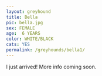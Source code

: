 ```yaml
---
layout: greyhound
title: Bella
pic: bella.jpg
sex: FEMALE
age:  6 YEARS
color: WHITE/BLACK
cats: YES
permalink: /greyhounds/bella1/
---
```


I just arrived! More info coming soon.
